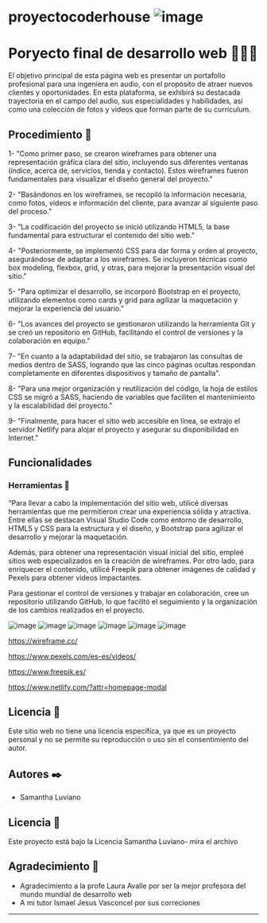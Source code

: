 # proyectocoderhouse ![image](https://github.com/samanthalu20/proyectocoder/assets/131316465/9c33bab8-76c0-4f9f-b7a0-899546e18712)

# Poryecto final de desarrollo web 🤟😎🤘

El objetivo principal de esta página web es presentar un portafolio profesional para una ingeniera en audio, con el propósito de atraer nuevos clientes y oportunidades. En esta plataforma, se exhibirá su destacada trayectoria en el campo del audio, sus especialidades y habilidades, así como una colección de fotos y videos que forman parte de su currículum.

## Procedimiento 🔴

1- "Como primer paso, se crearon wireframes para obtener una representación gráfica clara del sitio, incluyendo sus diferentes ventanas (índice, acerca de, servicios, tienda y contacto). Estos wireframes fueron fundamentales para visualizar el diseño general del proyecto."

2- "Basándonos en los wireframes, se recopiló la información necesaria, como fotos, videos e información del cliente, para avanzar al siguiente paso del proceso."

3- "La codificación del proyecto se inició utilizando HTML5, la base fundamental para estructurar el contenido del sitio web."

4- "Posteriormente, se implementó CSS ​​para dar forma y orden al proyecto, asegurándose de adaptar a los wireframes. Se incluyeron técnicas como box modeling, flexbox, grid, y otras, para mejorar la presentación visual del sitio."

5- "Para optimizar el desarrollo, se incorporó Bootstrap en el proyecto, utilizando elementos como cards y grid para agilizar la maquetación y mejorar la experiencia del usuario."

6- "Los avances del proyecto se gestionaron utilizando la herramienta Git y se creó un repositorio en GitHub, facilitando el control de versiones y la colaboración en equipo."

7- "En cuanto a la adaptabilidad del sitio, se trabajaron las consultas de medios dentro de SASS, logrando que las cinco páginas ocultas respondan completamente en diferentes dispositivos y tamaño de pantalla".

8- "Para una mejor organización y reutilización del código, la hoja de estilos CSS se migró a SASS, haciendo de variables que faciliten el mantenimiento y la escalabilidad del proyecto."

9- "Finalmente, para hacer el sitio web accesible en línea, se extrajo el servidor Netlify para alojar el proyecto y asegurar su disponibilidad en Internet."

## Funcionalidades


### Herramientas 🔧

"Para llevar a cabo la implementación del sitio web, utilicé diversas herramientas que me permitieron crear una experiencia sólida y atractiva. Entre ellas se destacan Visual Studio Code como entorno de desarrollo, HTML5 y CSS para la estructura y el diseño, y Bootstrap para agilizar el desarrollo y mejorar la maquetación.

Además, para obtener una representación visual inicial del sitio, empleé sitios web especializados en la creación de wireframes. Por otro lado, para enriquecer el contenido, utilicé Freepik para obtener imágenes de calidad y Pexels para obtener videos impactantes.

Para gestionar el control de versiones y trabajar en colaboración, cree un repositorio utilizando GitHub, lo que facilitó el seguimiento y la organización de los cambios realizados en el proyecto.

![image](https://github.com/samanthalu20/proyectocoder/assets/131316465/f6484b53-972c-4f54-a984-5ca563931c40) ![image](https://github.com/samanthalu20/proyectocoder/assets/131316465/1fc92e23-c55e-474a-943b-a1432b644106)  ![image](https://github.com/samanthalu20/proyectocoder/assets/131316465/f795ecc2-5e01-4bf1-b7b4-bd9247214671) ![image](https://github.com/samanthalu20/proyectocoder/assets/131316465/38e3afa7-2c1f-4e36-8fe6-16a844b21579)
 ![image](https://github.com/samanthalu20/proyectocoder/assets/131316465/711ca0d5-6186-4652-8aa5-10061ce83118) ![image](https://github.com/samanthalu20/proyectocoder/assets/131316465/e31e195d-0c03-4682-9051-a0b8866cb31b)

https://wireframe.cc/

https://www.pexels.com/es-es/videos/

https://www.freepik.es/

https://www.netlify.com/?attr=homepage-modal


## Licencia 📄

Este sitio web no tiene una licencia específica, ya que es un proyecto personal y no se permite su reproducción o uso sin el consentimiento del autor.

## Autores ✒️
* Samantha Luviano

## Licencia 📄

Este proyecto está bajo la Licencia Samantha Luviano- mira el archivo
## Agradecimiento 🎁

* Agradecimiento a la profe Laura Avalle por ser la mejor profesora del mundo mundial de desarrollo web
* A mi tutor Ismael Jesus Vasconcel por sus correciones 





---

